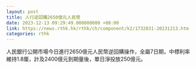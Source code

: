 ```yaml
---
layout: post
title: 人行逆回購2650億元人民幣
date: 2023-12-13 09:29:49.000000000 +08:00
link: https://news.rthk.hk/rthk/ch/component/k2/1732031-20231213.htm
categories: rthk
---
```


人民銀行公開市場今日進行2650億元人民幣逆回購操作，全屬7日期，中標利率維持1.8厘，計及2400億元到期量後，單日淨投放250億元。
